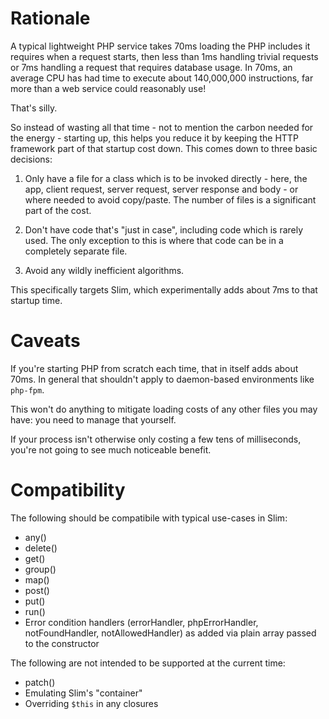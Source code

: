# Rationale

A typical lightweight PHP service takes 70ms loading the PHP includes
it requires when a request starts, then less than 1ms handling
trivial requests or 7ms handling a request that requires database
usage. In 70ms, an average CPU has had time to execute about
140,000,000 instructions, far more than a web service could reasonably
use!

That's silly.

So instead of wasting all that time - not to mention the carbon needed for the
energy - starting up, this helps you reduce it by keeping the HTTP framework
part of that startup cost down. This comes down to three basic decisions:

1. Only have a file for a class which is to be invoked directly - here, the app,
   client request, server request, server response and body - or where needed to
   avoid copy/paste. The number of files is a significant part of the cost.

2. Don't have code that's "just in case", including code which is rarely used.
   The only exception to this is where that code can be in a completely separate
   file.

3. Avoid any wildly inefficient algorithms.

This specifically targets Slim, which experimentally adds about 7ms to that
startup time.

# Caveats

If you're starting PHP from scratch each time, that in itself adds about 70ms.
In general that shouldn't apply to daemon-based environments like `php-fpm`.

This won't do anything to mitigate loading costs of any other files you may
have: you need to manage that yourself.

If your process isn't otherwise only costing a few tens of milliseconds, you're
not going to see much noticeable benefit.

# Compatibility

The following should be compatibile with typical use-cases in Slim:

- any()
- delete()
- get()
- group()
- map()
- post()
- put()
- run()
- Error condition handlers (errorHandler, phpErrorHandler, notFoundHandler,
  notAllowedHandler) as added via plain array passed to the constructor

The following are not intended to be supported at the current time:

- patch()
- Emulating Slim's "container"
- Overriding `$this` in any closures
